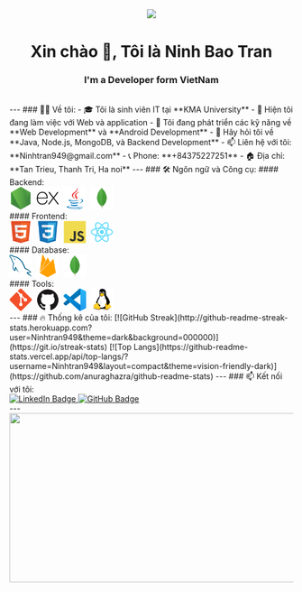 <div align="center">
  <img src="https://media.giphy.com/media/M9gbBd9nbDrOTu1Mqx/giphy.gif" width="100"/>
</div>
<h1 align="center">Xin chào 👋, Tôi là Ninh Bao Tran</h1>
<h3 align="center">I'm a Developer form  VietNam</h3>
<div align="center">
  <img src="https://komarev.com/ghpvc/?username=Ninhtran949&style=flat-square&color=blue" alt=""/>
</div>
---
### 🧑‍💻 Về tôi:
- 🎓 Tôi là sinh viên IT tại **KMA University**
- 🔭 Hiện tôi đang làm việc với Web và application 
- 🌱 Tôi đang phát triển các kỹ năng về **Web Development** và **Android Development**
- 💬 Hãy hỏi tôi về **Java, Node.js, MongoDB, và Backend Development**
- 📫 Liên hệ với tôi: **Ninhtran949@gmail.com**
- 📞 Phone: **+84375227251**
- 🏠 Địa chỉ: **Tan Trieu, Thanh Tri, Ha noi**
---
### 🛠️ Ngôn ngữ và Công cụ:
#### Backend:
<div>
  <img src="https://github.com/devicons/devicon/blob/master/icons/nodejs/nodejs-original.svg" title="NodeJS" alt="NodeJS" width="40" height="40"/>&nbsp;
  <img src="https://github.com/devicons/devicon/blob/master/icons/express/express-original.svg" title="Express" alt="Express" width="40" height="40"/>&nbsp;
  <img src="https://github.com/devicons/devicon/blob/master/icons/java/java-original.svg" title="Java" alt="Java" width="40" height="40"/>&nbsp;
  <img src="https://github.com/devicons/devicon/blob/master/icons/mongodb/mongodb-original.svg" title="MongoDB" alt="MongoDB" width="40" height="40"/>&nbsp;
</div>
#### Frontend:
<div>
  <img src="https://github.com/devicons/devicon/blob/master/icons/html5/html5-original.svg" title="HTML5" alt="HTML" width="40" height="40"/>&nbsp;
  <img src="https://github.com/devicons/devicon/blob/master/icons/css3/css3-original.svg" title="CSS3" alt="CSS" width="40" height="40"/>&nbsp;
  <img src="https://github.com/devicons/devicon/blob/master/icons/javascript/javascript-original.svg" title="JavaScript" alt="JavaScript" width="40" height="40"/>&nbsp;
  <img src="https://github.com/devicons/devicon/blob/master/icons/react/react-original.svg" title="React" alt="React" width="40" height="40"/>&nbsp;
</div>
#### Database:
<div>
  <img src="https://github.com/devicons/devicon/blob/master/icons/mysql/mysql-original.svg" title="MySQL" alt="MySQL" width="40" height="40"/>&nbsp;
  <img src="https://github.com/devicons/devicon/blob/master/icons/firebase/firebase-plain.svg" title="Firebase" alt="Firebase" width="40" height="40"/>&nbsp;
  <img src="https://github.com/devicons/devicon/blob/master/icons/mongodb/mongodb-original.svg" title="MongoDB" alt="MongoDB" width="40" height="40"/>&nbsp;
</div>
#### Tools:
<div>
  <img src="https://github.com/devicons/devicon/blob/master/icons/git/git-original.svg" title="Git" alt="Git" width="40" height="40"/>&nbsp;
  <img src="https://github.com/devicons/devicon/blob/master/icons/github/github-original.svg" title="GitHub" alt="GitHub" width="40" height="40"/>&nbsp;
  <img src="https://github.com/devicons/devicon/blob/master/icons/vscode/vscode-original.svg" title="VSCode" alt="VSCode" width="40" height="40"/>&nbsp;
  <img src="https://github.com/devicons/devicon/blob/master/icons/linux/linux-original.svg" title="Linux" alt="Linux" width="40" height="40"/>&nbsp;
</div>
---
### 🔥 Thống kê của tôi:
[![GitHub Streak](http://github-readme-streak-stats.herokuapp.com?user=Ninhtran949&theme=dark&background=000000)](https://git.io/streak-stats)
[![Top Langs](https://github-readme-stats.vercel.app/api/top-langs/?username=Ninhtran949&layout=compact&theme=vision-friendly-dark)](https://github.com/anuraghazra/github-readme-stats)
---
### 📫 Kết nối với tôi:
<div id="badges">
  <a href="https://linkedin.com/in/ninh-tr%E1%BA%A7n-67ba83212/">
    <img src="https://img.shields.io/badge/LinkedIn-blue?style=for-the-badge&logo=linkedin&logoColor=white" alt="LinkedIn Badge"/>
  </a>
  <a href="https://github.com/Ninhtran949">
    <img src="https://img.shields.io/badge/GitHub-black?style=for-the-badge&logo=github&logoColor=white" alt="GitHub Badge"/>
  </a>
</div>
---

<div align="center">
  <img src="https://media.giphy.com/media/L1R1tvI9svkIWwpVYr/giphy.gif" width="600" height="300"/>
</div>
